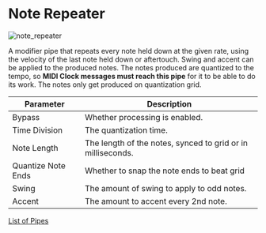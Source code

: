 # Note Repeater

![note_repeater](https://blokas.io/images/midihub/pipes/repeater.svg)

A modifier pipe that repeats every note held down at the given rate, using the velocity of the last note held down or aftertouch.
Swing and accent can be applied to the produced notes. The notes produced are quantized to the tempo, so **MIDI Clock messages must
reach this pipe** for it to be able to do its work. The notes only get produced on quantization grid.

| Parameter              | Description                        |
| ---------------------- | ---------------------------------- |
| Bypass                 | Whether processing is enabled.     |
| Time Division          | The quantization time.             |
| Note Length            | The length of the notes, synced to grid or in milliseconds.  |
| Quantize Note Ends     | Whether to snap the note ends to beat grid |
| Swing                  | The amount of swing to apply to odd notes. |
| Accent                 | The amount to accent every 2nd note. |

<span class="blokas-web-hide">

[List of Pipes](quick-links.md#the-list-of-pipes)

</span>